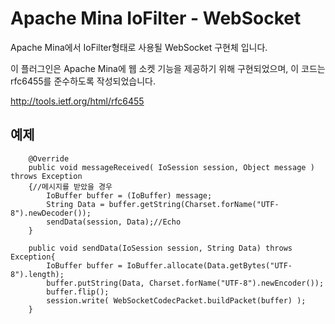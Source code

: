 Apache Mina IoFilter - WebSocket
==============

Apache Mina에서 IoFilter형태로 사용될 WebSocket 구현체 입니다.

이 플러그인은 Apache Mina에 웹 소켓 기능을 제공하기 위해 구현되었으며, 이 코드는 rfc6455를 준수하도록 작성되었습니다.

http://tools.ietf.org/html/rfc6455

예제
--------------
```
    @Override
    public void messageReceived( IoSession session, Object message ) throws Exception
    {//메시지를 받았을 경우
        IoBuffer buffer = (IoBuffer) message;
        String Data = buffer.getString(Charset.forName("UTF-8").newDecoder());
        sendData(session, Data);//Echo
    }
```
```
    public void sendData(IoSession session, String Data) throws Exception{
        IoBuffer buffer = IoBuffer.allocate(Data.getBytes("UTF-8").length);
        buffer.putString(Data, Charset.forName("UTF-8").newEncoder());
        buffer.flip();
        session.write( WebSocketCodecPacket.buildPacket(buffer) );
    }
```

